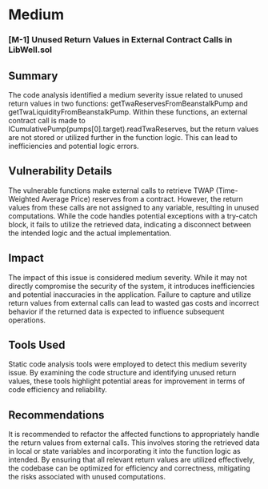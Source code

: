 # Medium

### [M-1] Unused Return Values in External Contract Calls in LibWell.sol

## Summary

The code analysis identified a medium severity issue related to unused return values in two functions: getTwaReservesFromBeanstalkPump and getTwaLiquidityFromBeanstalkPump. Within these functions, an external contract call is made to ICumulativePump(pumps[0].target).readTwaReserves, but the return values are not stored or utilized further in the function logic. This can lead to inefficiencies and potential logic errors.

## Vulnerability Details

The vulnerable functions make external calls to retrieve TWAP (Time-Weighted Average Price) reserves from a contract. However, the return values from these calls are not assigned to any variable, resulting in unused computations. While the code handles potential exceptions with a try-catch block, it fails to utilize the retrieved data, indicating a disconnect between the intended logic and the actual implementation.

## Impact

The impact of this issue is considered medium severity. While it may not directly compromise the security of the system, it introduces inefficiencies and potential inaccuracies in the application. Failure to capture and utilize return values from external calls can lead to wasted gas costs and incorrect behavior if the returned data is expected to influence subsequent operations.

## Tools Used

Static code analysis tools were employed to detect this medium severity issue. By examining the code structure and identifying unused return values, these tools highlight potential areas for improvement in terms of code efficiency and reliability.

## Recommendations

It is recommended to refactor the affected functions to appropriately handle the return values from external calls. This involves storing the retrieved data in local or state variables and incorporating it into the function logic as intended. By ensuring that all relevant return values are utilized effectively, the codebase can be optimized for efficiency and correctness, mitigating the risks associated with unused computations.

